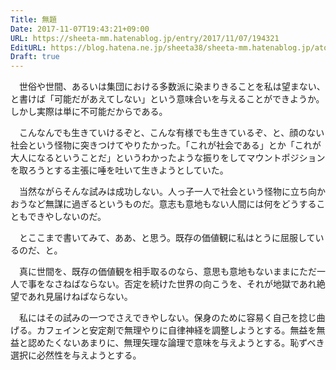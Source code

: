 ```yaml
---
Title: 無題
Date: 2017-11-07T19:43:21+09:00
URL: https://sheeta-mm.hatenablog.jp/entry/2017/11/07/194321
EditURL: https://blog.hatena.ne.jp/sheeta38/sheeta-mm.hatenablog.jp/atom/entry/8599973812313682053
Draft: true
---
```


　世俗や世間、あるいは集団における多数派に染まりきることを私は望まない、と書けば「可能だがあえてしない」という意味合いを与えることができようか。しかし実際は単に不可能だからである。

　こんなんでも生きていけるぞと、こんな有様でも生きているぞ、と、顔のない社会という怪物に突きつけてやりたかった。「これが社会である」とか「これが大人になるということだ」というわかったような振りをしてマウントポジションを取ろうとする主張に唾を吐いて生きようとしていた。

　当然ながらそんな試みは成功しない。人っ子一人で社会という怪物に立ち向かおうなど無謀に過ぎるというものだ。意志も意地もない人間には何をどうすることもできやしないのだ。

　とここまで書いてみて、ああ、と思う。既存の価値観に私はとうに屈服しているのだ、と。

　真に世間を、既存の価値観を相手取るのなら、意思も意地もないままにただ一人で事をなさねばならない。否定を続けた世界の向こうを、それが地獄であれ絶望であれ見届けねばならない。

　私にはその試みの一つでさえできやしない。保身のために容易く自己を捻じ曲げる。カフェインと安定剤で無理やりに自律神経を調整しようとする。無益を無益と認めたくないあまりに、無理矢理な論理で意味を与えようとする。恥ずべき選択に必然性を与えようとする。
